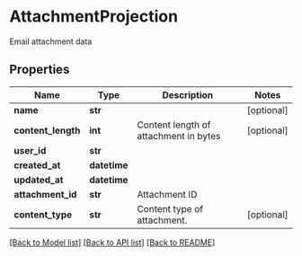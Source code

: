 # AttachmentProjection

Email attachment data
## Properties
Name | Type | Description | Notes
------------ | ------------- | ------------- | -------------
**name** | **str** |  | [optional] 
**content_length** | **int** | Content length of attachment in bytes | [optional] 
**user_id** | **str** |  | 
**created_at** | **datetime** |  | 
**updated_at** | **datetime** |  | 
**attachment_id** | **str** | Attachment ID | 
**content_type** | **str** | Content type of attachment. | [optional] 

[[Back to Model list]](../README#documentation-for-models) [[Back to API list]](../README#documentation-for-api-endpoints) [[Back to README]](../README)


